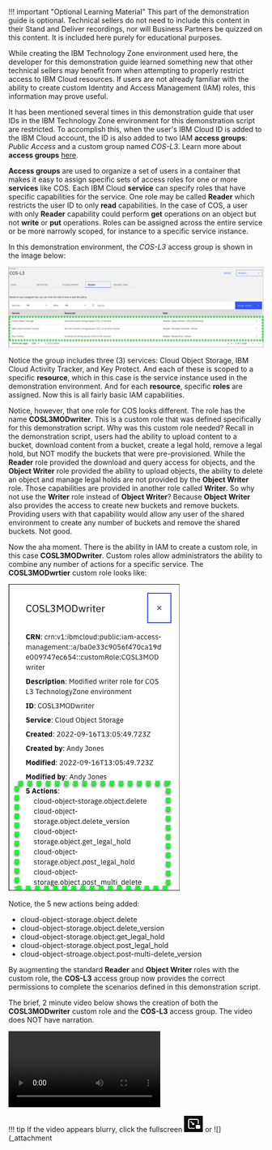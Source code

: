 !!! important "Optional Learning Material"
    This part of the demonstration guide is optional. Technical sellers do not need to include this content in their Stand and Deliver recordings, nor will Business Partners be quizzed on this content. It is included here purely for educational purposes.

While creating the IBM Technology Zone environment used here, the developer for this demonstration guide learned something new that other technical sellers may benefit from when attempting to properly restrict access to IBM Cloud resources. If users are not already familiar with the ability to create custom Identity and Access Management (IAM) roles, this information may prove useful.

It has been mentioned several times in this demonstration guide that user IDs in the IBM Technology Zone environment for this demonstration script are restricted. To accomplish this, when the user's IBM Cloud ID is added to the IBM Cloud account, the ID is also added to two IAM **access groups**: *Public Access* and a custom group named *COS-L3*. Learn more about **access groups** <a href="https://cloud.ibm.com/docs/account?topic=account-groups&interface=ui" target="_blank">here</a>.

**Access groups** are used to organize a set of users in a container that makes it easy to assign specific sets of access roles for one or more **services** like COS. Each IBM Cloud **service** can specify roles that have specific capabilities for the service. One role may be called **Reader** which restricts the user ID to only **read** capabilities. In the case of COS, a user with only **Reader** capability could perform **get** operations on an object but not **write** or **put** operations. Roles can be assigned across the entire service or be more narrowly scoped, for instance to a specific service instance.

In this demonstration environment, the *COS-L3* access group is shown in the image below:

![](_attachments/COS-L3-AccessGroup.png)

Notice the group includes three (3) services: Cloud Object Storage, IBM Cloud Activity Tracker, and Key Protect. And each of these is scoped to a specific **resource**, which in this case is the service instance used in the demonstration environment. And for each **resource**, specific **roles** are assigned. Now this is all fairly basic IAM capabilities.

Notice, however, that one role for COS looks different. The role has the name **COSL3MODwriter**. This is a custom role that was defined specifically for this demonstration script. Why was this custom role needed? Recall in the demonstration script, users had the ability to upload content to a bucket, download content from a bucket, create a legal hold, remove a legal hold, but NOT modify the buckets that were pre-provisioned. While the **Reader** role provided the download and query access for objects, and the **Object Writer** role provided the ability to upload objects, the ability to delete an object and manage legal holds are not provided by the **Object Writer** role. Those capabilities are provided in another role called **Writer**. So why not use the **Writer** role instead of **Object Writer**? Because **Object Writer** also provides the access to create new buckets and remove buckets. Providing users with that capability would allow any user of the shared environment to create any number of buckets and remove the shared buckets. Not good.

Now the aha moment. There is the ability in IAM to create a custom role, in this case **COSL3MODwriter**.
Custom roles allow administrators the ability to combine any number of actions for a specific service. The **COSL3MODwrtier** custom role looks like:

![](_attachments/COSL3MODwriter.png)

Notice, the 5 new actions being added:

- cloud-object-storage.object.delete
- cloud-object-storage.object.delete_version
- cloud-object-storage.object.get_legal_hold
- cloud-object-storage.object.post_legal_hold
- cloud-object-stroage.object.post-multi-delete_version

By augmenting the standard **Reader** and **Object Writer** roles with the custom role, the **COS-L3** access group now provides the correct permissions to complete the scenarios defined in this demonstration script.

The brief, 2 minute video below shows the creation of both the **COSL3MODwriter** custom role and the **COS-L3** access group. The video does NOT have narration.

![type:video](./_videos/IAM-final.mp4)

!!! tip
    If the video appears blurry, click the fullscreen ![](_attachments/FullScreenVideo.png) or ![](_attachment
